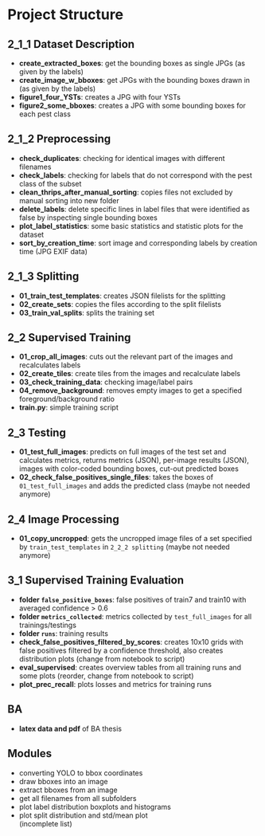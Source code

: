 # Project Structure

## 2_1_1 Dataset Description
- **create_extracted_boxes**: get the bounding boxes as single JPGs (as given by the labels)  
- **create_image_w_bboxes**: get JPGs with the bounding boxes drawn in (as given by the labels)  
- **figure1_four_YSTs**: creates a JPG with four YSTs  
- **figure2_some_bboxes**: creates a JPG with some bounding boxes for each pest class  

## 2_1_2 Preprocessing
- **check_duplicates**: checking for identical images with different filenames  
- **check_labels**: checking for labels that do not correspond with the pest class of the subset  
- **clean_thrips_after_manual_sorting**: copies files not excluded by manual sorting into new folder  
- **delete_labels**: delete specific lines in label files that were identified as false by inspecting single bounding boxes  
- **plot_label_statistics**: some basic statistics and statistic plots for the dataset  
- **sort_by_creation_time**: sort image and corresponding labels by creation time (JPG EXIF data)  

## 2_1_3 Splitting
- **01_train_test_templates**: creates JSON filelists for the splitting  
- **02_create_sets**: copies the files according to the split filelists  
- **03_train_val_splits**: splits the training set  

## 2_2 Supervised Training
- **01_crop_all_images**: cuts out the relevant part of the images and recalculates labels  
- **02_create_tiles**: create tiles from the images and recalculate labels  
- **03_check_training_data**: checking image/label pairs  
- **04_remove_background**: removes empty images to get a specified foreground/background ratio  
- **train.py**: simple training script  

## 2_3 Testing
- **01_test_full_images**: predicts on full images of the test set and calculates metrics, returns metrics (JSON), per-image results (JSON), images with color-coded bounding boxes, cut-out predicted boxes  
- **02_check_false_positives_single_files**: takes the boxes of `01_test_full_images` and adds the predicted class (maybe not needed anymore)  

## 2_4 Image Processing
- **01_copy_uncropped**: gets the uncropped image files of a set specified by `train_test_templates` in `2_2_2 splitting` (maybe not needed anymore)  

## 3_1 Supervised Training Evaluation
- **folder `false_positive_boxes`**: false positives of train7 and train10 with averaged confidence > 0.6  
- **folder `metrics_collected`**: metrics collected by `test_full_images` for all trainings/testings  
- **folder `runs`**: training results  
- **check_false_positives_filtered_by_scores**: creates 10x10 grids with false positives filtered by a confidence threshold, also creates distribution plots (change from notebook to script)  
- **eval_supervised**: creates overview tables from all training runs and some plots (reorder, change from notebook to script)  
- **plot_prec_recall**: plots losses and metrics for training runs  

## BA
- **latex data and pdf** of BA thesis  

## Modules
- converting YOLO to bbox coordinates  
- draw bboxes into an image  
- extract bboxes from an image  
- get all filenames from all subfolders  
- plot label distribution boxplots and histograms  
- plot split distribution and std/mean plot  
(incomplete list)